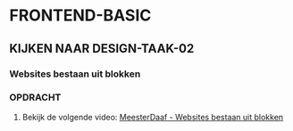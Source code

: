 # FRONTEND-BASIC

## KIJKEN NAAR DESIGN-TAAK-02

### Websites bestaan uit blokken

### OPDRACHT

1. Bekijk de volgende video: [MeesterDaaf - Websites bestaan uit blokken](https://youtu.be/AiBNA5KgrbA)



<!--- ------------ DIT COMMENTAAR LATEN STAAN AUB ------------
------------------ ------------------------------ ------------
------------------ eagle ref:46915283
------------------ ------------------------------ ------------
------------------ DIT COMMENTAAR LATEN STAAN AUB -------- -->